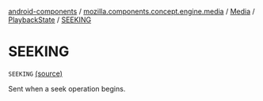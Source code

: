 [android-components](../../../index.md) / [mozilla.components.concept.engine.media](../../index.md) / [Media](../index.md) / [PlaybackState](index.md) / [SEEKING](./-s-e-e-k-i-n-g.md)

# SEEKING

`SEEKING` [(source)](https://github.com/mozilla-mobile/android-components/blob/master/components/concept/engine/src/main/java/mozilla/components/concept/engine/media/Media.kt#L95)

Sent when a seek operation begins.

